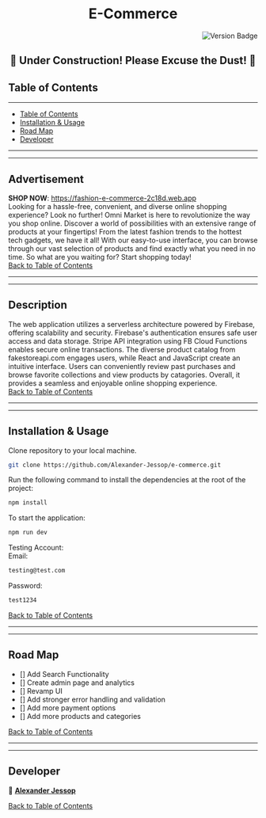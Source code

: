 <h1 align="center">E-Commerce</h1>

<p align="right">
  <img src="https://img.shields.io/badge/version-1.0.0-blue.svg?cacheSeconds=2592000" alt="Version Badge">
</p>

<h2 align="center"> 🚧 Under Construction! Please Excuse the Dust! 🚧 </h2>

## Table of Contents

---

- [Table of Contents](#table-of-contents)
- [Installation & Usage](#installation--usage)
- [Road Map](#road-map)
- [Developer](#developer)

---

---

## Advertisement

**SHOP NOW**: https://fashion-e-commerce-2c18d.web.app<br>
Looking for a hassle-free, convenient, and diverse online shopping experience? Look no further! Omni Market is here to revolutionize the way you shop online. Discover a world of possibilities with an extensive range of products at your fingertips! From the latest fashion trends to the hottest tech gadgets, we have it all! With our easy-to-use interface, you can browse through our vast selection of products and find exactly what you need in no time. So what are you waiting for? Start shopping today!<br>
[Back to Table of Contents](#table-of-contents)

---

---

## Description

The web application utilizes a serverless architecture powered by Firebase, offering scalability and security. Firebase's authentication ensures safe user access and data storage. Stripe API integration using FB Cloud Functions enables secure online transactions. The diverse product catalog from fakestoreapi.com engages users, while React and JavaScript create an intuitive interface. Users can conveniently review past purchases and browse favorite collections and view products by catagories. Overall, it provides a seamless and enjoyable online shopping experience.<br>
[Back to Table of Contents](#table-of-contents)

---

---

## Installation & Usage

Clone repository to your local machine.

```sh
git clone https://github.com/Alexander-Jessop/e-commerce.git

```

Run the following command to install the dependencies at the root of the project:

```sh
npm install
```

To start the application: <br>

```sh
npm run dev
```

Testing Account: <br>
Email:

```sh
testing@test.com
```

Password:

```sh
test1234
```

[Back to Table of Contents](#table-of-contents)

---

---

## Road Map

- [] Add Search Functionality
- [] Create admin page and analytics
- [] Revamp UI
- [] Add stronger error handling and validation
- [] Add more payment options
- [] Add more products and categories

[Back to Table of Contents](#table-of-contents)

---

---

## Developer

👤 [**Alexander Jessop**](https://github.com/Alexander-Jessop)

[Back to Table of Contents](#table-of-contents)

